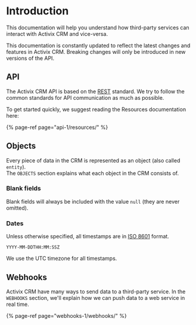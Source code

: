 # Introduction

This documentation will help you understand how third-party services can interact with Activix CRM and vice-versa.

This documentation is constantly updated to reflect the latest changes and features in Activix CRM. Breaking changes will only be introduced in new versions of the API.

## API

The Activix CRM API is based on the [REST](https://en.wikipedia.org/wiki/Representational_state_transfer) standard. We try to follow the common standards for API communication as much as possible.

To get started quickly, we suggest reading the Resources documentation here:

{% page-ref page="api-1/resources/" %}

## Objects

Every piece of data in the CRM is represented as an object \(also called `entity`\).  
The `OBJECTS` section explains what each object in the CRM consists of.

### Blank fields

Blank fields will always be included with the value `null` \(they are never omitted\).

### Dates

Unless otherwise specified, all timestamps are in [ISO 8601](https://en.wikipedia.org/wiki/ISO_8601) format.

```text
YYYY-MM-DDTHH:MM:SSZ
```

We use the UTC timezone for all timestamps.

## Webhooks

Activix CRM have many ways to send data to a third-party service. In the `WEBHOOKS` section, we'll explain how we can push data to a web service in real time.

{% page-ref page="webhooks-1/webhooks/" %}



